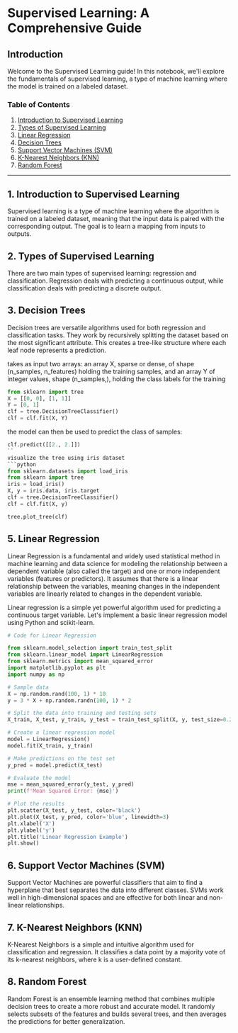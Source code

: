 # Supervised Learning: A Comprehensive Guide

## Introduction

Welcome to the Supervised Learning guide! In this notebook, we'll explore the fundamentals of supervised learning, a type of machine learning where the model is trained on a labeled dataset.

### Table of Contents

1. [Introduction to Supervised Learning](#1-introduction-to-supervised-learning)
2. [Types of Supervised Learning](#2-types-of-supervised-learning)
3. [Linear Regression](#3-linear-regression)
4. [Decision Trees](#4-decision-trees)
5. [Support Vector Machines (SVM)](#5-support-vector-machines-svm)
6. [K-Nearest Neighbors (KNN)](#6-k-nearest-neighbors-knn)
7. [Random Forest](#7-random-forest)

---

## 1. Introduction to Supervised Learning

Supervised learning is a type of machine learning where the algorithm is trained on a labeled dataset, meaning that the input data is paired with the corresponding output. The goal is to learn a mapping from inputs to outputs.

## 2. Types of Supervised Learning

There are two main types of supervised learning: regression and classification. Regression deals with predicting a continuous output, while classification deals with predicting a discrete output.


## 3. Decision Trees

Decision trees are versatile algorithms used for both regression and classification tasks. They work by recursively splitting the dataset based on the most significant attribute. This creates a tree-like structure where each leaf node represents a prediction.

takes as input two arrays: an array X, sparse or dense, of shape (n_samples, n_features) holding the training samples, and an array Y of integer values, shape (n_samples,), holding the class labels for the training 
```python
from sklearn import tree
X = [[0, 0], [1, 1]]
Y = [0, 1]
clf = tree.DecisionTreeClassifier()
clf = clf.fit(X, Y)
```
the model can then be used to predict the class of samples:
```python
clf.predict([[2., 2.]])
``
visualize the tree using iris dataset
```python
from sklearn.datasets import load_iris
from sklearn import tree
iris = load_iris()
X, y = iris.data, iris.target
clf = tree.DecisionTreeClassifier()
clf = clf.fit(X, y)
```
```python
tree.plot_tree(clf)
```

## 5. Linear Regression
Linear Regression is a fundamental and widely used statistical method in machine learning and data science for modeling the relationship between a dependent variable (also called the target) and one or more independent variables (features or predictors). It assumes that there is a linear relationship between the variables, meaning changes in the independent variables are linearly related to changes in the dependent variable.

Linear regression is a simple yet powerful algorithm used for predicting a continuous target variable. Let's implement a basic linear regression model using Python and scikit-learn.

```python
# Code for Linear Regression

from sklearn.model_selection import train_test_split
from sklearn.linear_model import LinearRegression
from sklearn.metrics import mean_squared_error
import matplotlib.pyplot as plt
import numpy as np

# Sample data
X = np.random.rand(100, 1) * 10
y = 3 * X + np.random.randn(100, 1) * 2

# Split the data into training and testing sets
X_train, X_test, y_train, y_test = train_test_split(X, y, test_size=0.2, random_state=42)

# Create a linear regression model
model = LinearRegression()
model.fit(X_train, y_train)

# Make predictions on the test set
y_pred = model.predict(X_test)

# Evaluate the model
mse = mean_squared_error(y_test, y_pred)
print(f'Mean Squared Error: {mse}')

# Plot the results
plt.scatter(X_test, y_test, color='black')
plt.plot(X_test, y_pred, color='blue', linewidth=3)
plt.xlabel('X')
plt.ylabel('y')
plt.title('Linear Regression Example')
plt.show()
```

## 6. Support Vector Machines (SVM)

Support Vector Machines are powerful classifiers that aim to find a hyperplane that best separates the data into different classes. SVMs work well in high-dimensional spaces and are effective for both linear and non-linear relationships.

## 7. K-Nearest Neighbors (KNN)

K-Nearest Neighbors is a simple and intuitive algorithm used for classification and regression. It classifies a data point by a majority vote of its k-nearest neighbors, where k is a user-defined constant.

## 8. Random Forest

Random Forest is an ensemble learning method that combines multiple decision trees to create a more robust and accurate model. It randomly selects subsets of the features and builds several trees, and then averages the predictions for better generalization.


